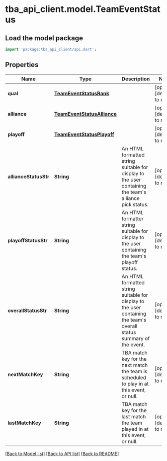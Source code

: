 # tba_api_client.model.TeamEventStatus

## Load the model package
```dart
import 'package:tba_api_client/api.dart';
```

## Properties
Name | Type | Description | Notes
------------ | ------------- | ------------- | -------------
**qual** | [**TeamEventStatusRank**](TeamEventStatusRank.md) |  | [optional] [default to null]
**alliance** | [**TeamEventStatusAlliance**](TeamEventStatusAlliance.md) |  | [optional] [default to null]
**playoff** | [**TeamEventStatusPlayoff**](TeamEventStatusPlayoff.md) |  | [optional] [default to null]
**allianceStatusStr** | **String** | An HTML formatted string suitable for display to the user containing the team&#39;s alliance pick status. | [optional] [default to null]
**playoffStatusStr** | **String** | An HTML formatter string suitable for display to the user containing the team&#39;s playoff status. | [optional] [default to null]
**overallStatusStr** | **String** | An HTML formatted string suitable for display to the user containing the team&#39;s overall status summary of the event. | [optional] [default to null]
**nextMatchKey** | **String** | TBA match key for the next match the team is scheduled to play in at this event, or null. | [optional] [default to null]
**lastMatchKey** | **String** | TBA match key for the last match the team played in at this event, or null. | [optional] [default to null]

[[Back to Model list]](../README.md#documentation-for-models) [[Back to API list]](../README.md#documentation-for-api-endpoints) [[Back to README]](../README.md)


